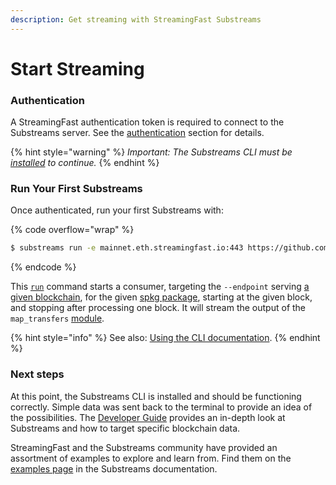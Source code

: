 ```yaml
---
description: Get streaming with StreamingFast Substreams
---
```


# Start Streaming

### Authentication

A StreamingFast authentication token is required to connect to the Substreams server. See the [ authentication](../reference-and-specs/authentication.md) section for details.

{% hint style="warning" %}
_Important: The Substreams CLI must be_ [_installed_](installing-the-cli.md) _to continue._
{% endhint %}

### Run Your First Substreams

Once authenticated, run your first Substreams with:

{% code overflow="wrap" %}
```bash
$ substreams run -e mainnet.eth.streamingfast.io:443 https://github.com/streamingfast/substreams-template/releases/download/v0.2.0/substreams-template-v0.2.0.spkg map_transfers --start-block 12292922 --stop-block +1
```
{% endcode %}

This [`run`](../reference-and-specs/using-the-cli.md#run) command starts a consumer, targeting the `--endpoint` serving [a given blockchain](../reference-and-specs/chains-and-endpoints.md), for the given [spkg package](../reference-and-specs/packages.md), starting at the given block, and stopping after processing one block. It will stream the output of the `map_transfers` [module](../developer-guide/modules/setting-up-handlers.md).

{% hint style="info" %}
See also: [Using the CLI documentation](../reference-and-specs/using-the-cli.md).
{% endhint %}

### Next steps

At this point, the Substreams CLI is installed and should be functioning correctly. Simple data was sent back to the terminal to provide an idea of the possibilities. The [Developer Guide](https://substreams.streamingfast.io/developer-guide/overview) provides an in-depth look at Substreams and how to target specific blockchain data.

StreamingFast and the Substreams community have provided an assortment of examples to explore and learn from. Find them on the [examples page](https://substreams.streamingfast.io/reference-and-specs/examples) in the Substreams documentation.
